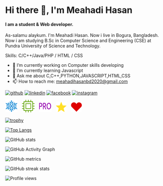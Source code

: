 # Hi there 👋, I'm Meahadi Hasan
#### I am a student & Web developer.

As-salamu alaykum.
I'm Meahadi Hasan. 
Now i live in Bogura, Bangladesh. 
Now i am studying B.Sc in Computer Science and Engineering (CSE) 
at Pundra University of Science and Technology.

Skills: C/C++/Java/PHP / HTML / CSS

- 🔭 I’m currently working on Computer skills developing 
- 🌱 I’m currently learning Javascript 
- 💬 Ask me about  C,C++,PYTHON,JAVASCRIPT,HTML,CSS 
- 📫 How to reach me: meahadihasanbd2020@gmail.com 


[<img src='https://cdn.jsdelivr.net/npm/simple-icons@3.0.1/icons/github.svg' alt='github' height='40'>](https://github.com/meahadi-hasan)  [<img src='https://cdn.jsdelivr.net/npm/simple-icons@3.0.1/icons/linkedin.svg' alt='linkedin' height='40'>](https://www.linkedin.com/in/https://www.linkedin.com/in/md-meahadi-hasan/)  [<img src='https://cdn.jsdelivr.net/npm/simple-icons@3.0.1/icons/facebook.svg' alt='facebook' height='40'>](https://www.facebook.com/https://www.facebook.com/me.meahadihasan)  [<img src='https://cdn.jsdelivr.net/npm/simple-icons@3.0.1/icons/instagram.svg' alt='instagram' height='40'>](https://www.instagram.com/https://www.instagram.com/opekkhaofficial10/)  

<a href='https://archiveprogram.github.com/'><img src='https://raw.githubusercontent.com/acervenky/animated-github-badges/master/assets/acbadge.gif' width='40' height='40'></a> <a href='https://docs.github.com/en/developers'><img src='https://raw.githubusercontent.com/acervenky/animated-github-badges/master/assets/devbadge.gif' width='40' height='40'></a> <a href='https://github.com/pricing'><img src='https://raw.githubusercontent.com/acervenky/animated-github-badges/master/assets/pro.gif' width='40' height='40'></a> <a href='https://stars.github.com/'><img src='https://raw.githubusercontent.com/acervenky/animated-github-badges/master/assets/starbadge.gif' width='35' height='35'></a> <a href='https://docs.github.com/en/github/supporting-the-open-source-community-with-github-sponsors'><img src='https://raw.githubusercontent.com/acervenky/animated-github-badges/master/assets/sponsorbadge.gif' width='35' height='35'></a> 

[![trophy](https://github-profile-trophy.vercel.app/?username=meahadi-hasan)](https://github.com/ryo-ma/github-profile-trophy)

[![Top Langs](https://github-readme-stats.vercel.app/api/top-langs/?username=meahadi-hasan)](https://github.com/anuraghazra/github-readme-stats)

![GitHub stats](https://github-readme-stats.vercel.app/api?username=meahadi-hasan&show_icons=true&count_private=true)  

![GitHub Activity Graph](https://activity-graph.herokuapp.com/graph?username=meahadi-hasan)  

![GitHub metrics](https://metrics.lecoq.io/meahadi-hasan)  

![GitHub streak stats](https://streak-stats.demolab.com/?user=meahadi-hasan)  

![Profile views](https://gpvc.arturio.dev/meahadi-hasan)  

